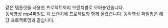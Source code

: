 같은 템플릿을 사용한 프로젝트끼리 브랜치별로 모아놓았습니다.<br/>
동작영상 mp4파일도 각 브랜치에 프로젝트와 함께 올렸습니다. 동작영상 파일명은 해당 프로젝트명과 같습니다.
